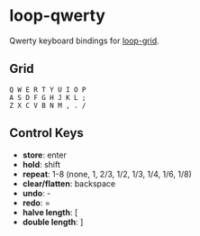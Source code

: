 loop-qwerty
===

Qwerty keyboard bindings for [loop-grid](https://github.com/mmckegg/loop-grid).

## Grid

```
Q W E R T Y U I O P
A S D F G H J K L ;
Z X C V B N M , . /
```

## Control Keys

- **store**: enter
- **hold**: shift
- **repeat**: 1-8 (none, 1, 2/3, 1/2, 1/3, 1/4, 1/6, 1/8)
- **clear/flatten**: backspace
- **undo**: -
- **redo**: =
- **halve length**: [
- **double length**: ]